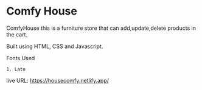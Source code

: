 # Comfy House

ComfyHouse this is a furniture store that can add,update,delete products in the cart.

Built using HTML, CSS and Javascript.

Fonts Used

    1. Lato

live URL: https://housecomfy.netlify.app/
